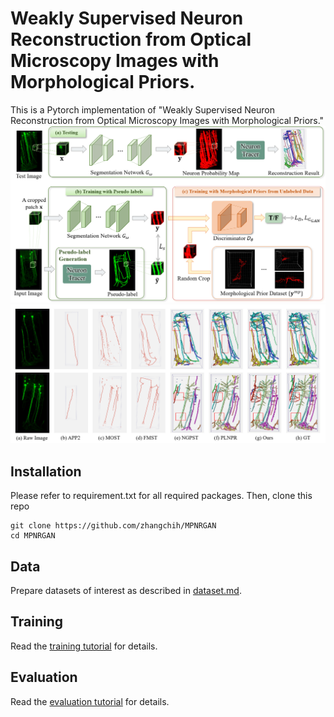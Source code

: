 # Weakly Supervised Neuron Reconstruction from Optical Microscopy Images with Morphological Priors.
This is a Pytorch implementation of "Weakly Supervised Neuron Reconstruction from Optical Microscopy Images with Morphological Priors."
![Overview](https://github.com/zhangchih/MPNRGAN/blob/main/figures/overview.png)
![Results](https://github.com/zhangchih/MPNRGAN/blob/main/figures/fig.3.png)
## Installation
Please refer to requirement.txt for all required packages.
Then, clone this repo
```
git clone https://github.com/zhangchih/MPNRGAN
cd MPNRGAN
```

## Data
Prepare datasets of interest as described in [dataset.md](https://github.com/zhangchih/MPNRGAN/blob/main/dataset.md).

## Training
Read the [training tutorial](https://github.com/zhangchih/MPNRGAN/blob/main/training.md) for details.

## Evaluation
Read the [evaluation tutorial](https://github.com/zhangchih/MPNRGAN/blob/main/evaluation.md) for details.
